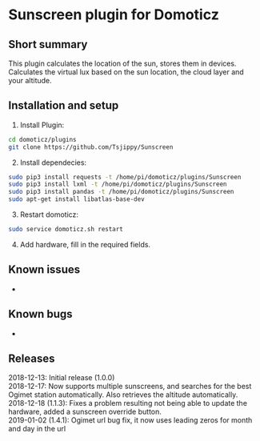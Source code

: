 Sunscreen plugin for Domoticz
============================================


Short summary
-------------
This plugin calculates the location of the sun, stores them in devices.
Calculates the virtual lux based on the sun location, the cloud layer and your altitude.

Installation and setup
----------------------
1)  Install Plugin: 
```bash
cd domoticz/plugins
git clone https://github.com/Tsjippy/Sunscreen
```
2) Install dependecies: 
```bash
sudo pip3 install requests -t /home/pi/domoticz/plugins/Sunscreen
sudo pip3 install lxml -t /home/pi/domoticz/plugins/Sunscreen
sudo pip3 install pandas -t /home/pi/domoticz/plugins/Sunscreen
sudo apt-get install libatlas-base-dev
```
3) Restart domoticz: 
```bash
sudo service domoticz.sh restart
```
4) Add hardware, fill in the required fields.

Known issues
----------
* 

Known bugs
----------
* 

Releases
----------
2018-12-13: Initial release (1.0.0) <br/>
2018-12-17: Now supports multiple sunscreens, and searches for the best Ogimet station automatically. Also retrieves the altitude automatically.<br/>
2018-12-18 (1.1.3): Fixes a problem resulting not being able to update the hardware, added a sunscreen override button.<br/>
2019-01-02 (1.4.1): Ogimet url bug fix, it now uses leading zeros for month and day in the url

